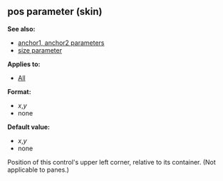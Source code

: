 ## pos parameter (skin)
**See also:**
*   [anchor1, anchor2 parameters](/%7Bskin%7D/param/anchor)
*   [size parameter](/%7Bskin%7D/param/size)
<!-- -->
**Applies to:**
*   [All](/%7Bskin%7D/control)
<!-- -->
**Format:**
*   *x*,*y*
*   none
<!-- -->
**Default value:**
*   *x*,*y*
*   none


Position of this control\'s upper left corner, relative to its
container. (Not applicable to panes.)